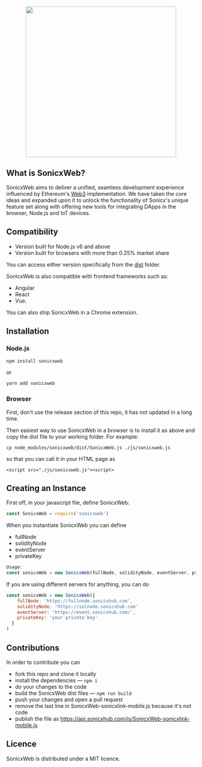 <h1 align="center">
  <img align="center" src="https://avatars1.githubusercontent.com/u/49195576?s=400&v=4" width="400"/>
</h1>



## What is SonicxWeb?



SonicxWeb aims to deliver a unified, seamless development experience influenced by Ethereum's [Web3](https://github.com/ethereum/web3.js/) implementation. We have taken the core ideas and expanded upon it to unlock the functionality of Sonicx's unique feature set along with offering new tools for integrating DApps in the browser, Node.js and IoT devices.

## Compatibility
- Version built for Node.js v6 and above
- Version built for browsers with more than 0.25% market share

You can access either version specifically from the [dist](dist) folder.

SonicxWeb is also compatible with frontend frameworks such as:
- Angular
- React
- Vue.

You can also ship SonicxWeb in a Chrome extension.

## Installation

### Node.js
```bash
npm install sonicxweb
```
or
```bash
yarn add sonicxweb
```

### Browser
First, don't use the release section of this repo, it has not updated in a long time.

Then easiest way to use SonicxWeb in a browser is to install it as above and copy the dist file to your working folder. For example:
```
cp node_modules/sonicxweb/dist/SonicxWeb.js ./js/sonicxweb.js
```
so that you can call it in your HTML page as
```
<script src="./js/sonicxweb.js"><script>
```



## Creating an Instance

First off, in your javascript file, define SonicxWeb:

```js
const SonicxWeb = require('sonicxweb')
```

When you instantiate SonicxWeb you can define

* fullNode
* solidityNode
* eventServer
* privateKey


```js
Usage:
const sonicxWeb = new SonicxWeb(fullNode, solidityNode, eventServer, privateKey)

```


If you are using different servers for anything, you can do
```js
const sonicxWeb = new SonicxWeb({
    fullNode: 'https://fullnode.sonicxhub.com',
    solidityNode: 'https://solnode.sonicxhub.com'
    eventServer: 'https://event.sonicxhub.com/',
    privateKey: 'your private key'
  }
)
```


## Contributions

In order to contribute you can

* fork this repo and clone it locally
* install the dependencies — `npm i`
* do your changes to the code
* build the SonicxWeb dist files — `npm run build`
* push your changes and open a pull request
* remove the last line in SonicxWeb-sonicxlink-mobile.js because it's not code
* publish the file as https://api.sonicxhub.com/js/SonicxWeb-sonicxlink-mobile.js


## Licence

SonicxWeb is distributed under a MIT licence.

